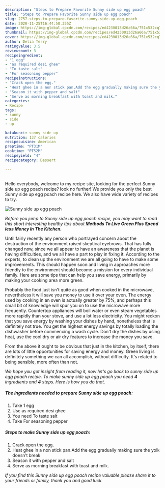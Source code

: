 ```yaml
---
description: "Steps to Prepare Favorite Sunny side up egg poach"
title: "Steps to Prepare Favorite Sunny side up egg poach"
slug: 2757-steps-to-prepare-favorite-sunny-side-up-egg-poach
date: 2020-11-25T16:44:58.355Z
image: https://img-global.cpcdn.com/recipes/ed4230013d26a66a/751x532cq70/sunny-side-up-egg-poach-recipe-main-photo.jpg
thumbnail: https://img-global.cpcdn.com/recipes/ed4230013d26a66a/751x532cq70/sunny-side-up-egg-poach-recipe-main-photo.jpg
cover: https://img-global.cpcdn.com/recipes/ed4230013d26a66a/751x532cq70/sunny-side-up-egg-poach-recipe-main-photo.jpg
author: Delia Terry
ratingvalue: 3.5
reviewcount: 3
recipeingredient:
- "1 egg"
- "as required desi ghee"
- "To taste salt"
- "For seasoning pepper"
recipeinstructions:
- "Crack open the egg."
- "Heat ghee in a non stick pan.Add the egg gradually making sure the yolk doesn&#39;t break"
- "Season it with pepper and salt"
- "Serve as morning breakfast with toast and milk."
categories:
- Recipe
tags:
- sunny
- side
- up

katakunci: sunny side up 
nutrition: 137 calories
recipecuisine: American
preptime: "PT31M"
cooktime: "PT52M"
recipeyield: "4"
recipecategory: Dessert

---
```

<br>
Hello everybody, welcome to my recipe site, looking for the perfect Sunny side up egg poach recipe? look no further! We provide you only the best Sunny side up egg poach recipe here. We also have wide variety of recipes to try.
<br>


![Sunny side up egg poach](https://img-global.cpcdn.com/recipes/ed4230013d26a66a/751x532cq70/sunny-side-up-egg-poach-recipe-main-photo.jpg)

<i>Before you jump to Sunny side up egg poach recipe, you may want to read this short interesting healthy tips about 
<strong>Methods To Live Green Plus Spend less Money In The Kitchen</strong>.</i>
</br>

Until fairly recently any person who portrayed concern about the destruction of the environment raised skeptical eyebrows. That has fully changed now, since we all appear to have an awareness that the planet is having difficulties, and we all have a part to play in fixing it. According to the experts, to clean up the environment we are all going to have to make some improvements. This should happen soon and living in approaches more friendly to the environment should become a mission for every individual family. Here are some tips that can help you save energy, primarily by making your cooking area more green.

Probably the food just isn't quite as good when cooked in the microwave, nevertheless it will save you money to use it over your oven. The energy used by cooking in an oven is actually greater by 75%, and perhaps this small bit of knowledge will spur you on to use the microwave more frequently. Countertop appliances will boil water or even steam vegetables more rapidly than your stove, and use a lot less electricity. You might reckon that you save energy by washing your dishes by hand, nonetheless that is definitely not true. You get the highest energy savings by totally loading the dishwasher before commencing a wash cycle. Don't dry the dishes by using heat, use the cool dry or air dry features to increase the money you save.

From the above it ought to be obvious that just in the kitchen, by itself, there are lots of little opportunities for saving energy and money. Green living is definitely something we can all accomplish, without difficulty. It's related to being sensible, more often than not.


<i>We hope you got insight from reading it, now let's go back to sunny side up egg poach recipe. To make sunny side up egg poach you need <strong>4</strong> ingredients and <strong>4</strong> steps. Here is how you do that.
</i>

##### The ingredients needed to prepare Sunny side up egg poach:

1. Take 1 egg
1. Use as required desi ghee
1. You need To taste salt
1. Take For seasoning pepper


##### Steps to make Sunny side up egg poach:

1. Crack open the egg.
1. Heat ghee in a non stick pan.Add the egg gradually making sure the yolk doesn&#39;t break
1. Season it with pepper and salt
1. Serve as morning breakfast with toast and milk.


<i>If you find this Sunny side up egg poach recipe valuable please share it to your friends or family, thank you and good luck.</i>
